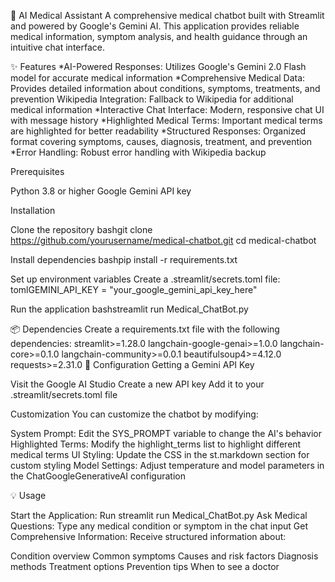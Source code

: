🤖 AI Medical Assistant
A comprehensive medical chatbot built with Streamlit and powered by Google's Gemini AI. This application provides reliable medical information, symptom analysis, and health guidance through an intuitive chat interface.

✨ Features
*AI-Powered Responses: Utilizes Google's Gemini 2.0 Flash model for accurate medical information
*Comprehensive Medical Data: Provides detailed information about conditions, symptoms, treatments, and prevention
Wikipedia Integration: Fallback to Wikipedia for additional medical information
*Interactive Chat Interface: Modern, responsive chat UI with message history
*Highlighted Medical Terms: Important medical terms are highlighted for better readability
*Structured Responses: Organized format covering symptoms, causes, diagnosis, treatment, and prevention
*Error Handling: Robust error handling with Wikipedia backup


Prerequisites

Python 3.8 or higher
Google Gemini API key

Installation

Clone the repository
bashgit clone https://github.com/yourusername/medical-chatbot.git
cd medical-chatbot

Install dependencies
bashpip install -r requirements.txt

Set up environment variables
Create a .streamlit/secrets.toml file:
tomlGEMINI_API_KEY = "your_google_gemini_api_key_here"

Run the application
bashstreamlit run Medical_ChatBot.py


📦 Dependencies
Create a requirements.txt file with the following dependencies:
streamlit>=1.28.0
langchain-google-genai>=1.0.0
langchain-core>=0.1.0
langchain-community>=0.0.1
beautifulsoup4>=4.12.0
requests>=2.31.0
🔧 Configuration
Getting a Gemini API Key

Visit the Google AI Studio
Create a new API key
Add it to your .streamlit/secrets.toml file

Customization
You can customize the chatbot by modifying:

System Prompt: Edit the SYS_PROMPT variable to change the AI's behavior
Highlighted Terms: Modify the highlight_terms list to highlight different medical terms
UI Styling: Update the CSS in the st.markdown section for custom styling
Model Settings: Adjust temperature and model parameters in the ChatGoogleGenerativeAI configuration

💡 Usage

Start the Application: Run streamlit run Medical_ChatBot.py
Ask Medical Questions: Type any medical condition or symptom in the chat input
Get Comprehensive Information: Receive structured information about:

Condition overview
Common symptoms
Causes and risk factors
Diagnosis methods
Treatment options
Prevention tips
When to see a doctor
